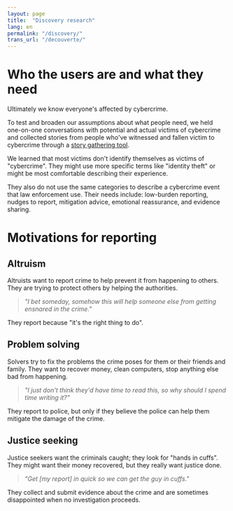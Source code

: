```yaml
---
layout: page
title:  "Discovery research"
lang: en
permalink: "/discovery/"
trans_url: "/decouverte/"
---
```


# Who the users are and what they need

Ultimately we know everyone's affected by cybercrime. 

To test and broaden our assumptions about what people need, we held one-on-one conversations with potential and actual victims of cybercrime and collected stories from people who've witnessed and fallen victim to cybercrime through a [story gathering tool](https://tell-us.cds-snc.ca). 

We learned that most victims don't identify themselves as victims of "cybercrime". They might use more specific terms like "identity theft" or might be most comfortable describing their experience. 

They also do not use the same categories to describe a cybercrime event that law enforcement use. Their needs include: low-burden reporting, nudges to report, mitigation advice, emotional reassurance, and evidence sharing.

# Motivations for reporting

## Altruism

Altruists want to report crime to help prevent it from happening to others. They are trying to protect others by helping the authorities. 

> *"I bet someday, somehow this will help someone else from getting ensnared in the crime."*

They report because "it's the right thing to do". 

## Problem solving

Solvers try to fix the problems the crime poses for them or their friends and family. They want to recover money, clean computers, stop anything else bad from happening. 

> *"I just don't think they'd have time to read this, so why should I spend time writing it?"*

They report to police, but only if they believe the police can help them mitigate the damage of the crime.

## Justice seeking

Justice seekers want the criminals caught; they look for "hands in cuffs". They might want their money recovered, but they really want justice done. 

> *"Get [my report] in quick so we can get the guy in cuffs."*

They collect and submit evidence about the crime and are sometimes disappointed when no investigation proceeds.
